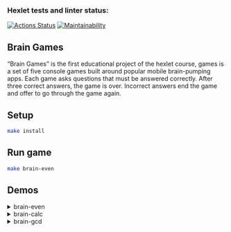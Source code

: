 ### Hexlet tests and linter status:
[![Actions Status](https://github.com/denikeev/php-project-45/workflows/hexlet-check/badge.svg)](https://github.com/denikeev/php-project-45/actions) 
[![Maintainability](https://api.codeclimate.com/v1/badges/dbbdcc7bbc95e0a10796/maintainability)](https://codeclimate.com/github/denikeev/php-project-45/maintainability)

## Brain Games

“Brain Games” is the first educational project of the hexlet course, games is a set of five console games built around popular mobile brain-pumping apps. Each game asks questions that must be answered correctly. After three correct answers, the game is over. Incorrect answers end the game and offer to go through the game again. 

## Setup

```sh
make install
```

## Run game

```sh
make brain-even
```

## Demos


<details><summary>brain-even</summary>

[![brain-even](https://asciinema.org/a/1aTLWVqSvLWJ0GgIcQejT5Xp3.svg)](https://asciinema.org/a/1aTLWVqSvLWJ0GgIcQejT5Xp3)  
</details>

<details><summary>brain-calc</summary>

[![brain-calc](https://asciinema.org/a/sOwrFgRX2os1lagY7NAEFwi0V.svg)](https://asciinema.org/a/sOwrFgRX2os1lagY7NAEFwi0V)  
</details>

<details><summary>brain-gcd</summary>

[![brain-gcd](https://asciinema.org/a/x8iTy6ztkTyow34TrrYI1UCqR.svg)](https://asciinema.org/a/x8iTy6ztkTyow34TrrYI1UCqR)  
</details>
